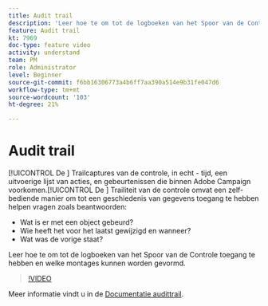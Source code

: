 ```yaml
---
title: Audit trail
description: 'Leer hoe te om tot de logboeken van het Spoor van de Controle toegang te hebben en welke montages kunnen worden gevormd. '
feature: Audit trail
kt: 7969
doc-type: feature video
activity: understand
team: PM
role: Administrator
level: Beginner
source-git-commit: f6bb16306773a4b6ff7aa390a514e9b31fe047d6
workflow-type: tm+mt
source-wordcount: '103'
ht-degree: 21%

---
```



# Audit trail

[!UICONTROL De ] Trailcaptures van de controle, in echt - tijd, een uitvoerige lijst van acties, en gebeurtenissen die binnen Adobe Campaign voorkomen.[!UICONTROL De ] Trailiteit van de controle omvat een zelf-bediende manier om tot een geschiedenis van gegevens toegang te hebben helpen vragen zoals beantwoorden:

* Wat is er met een object gebeurd?
* Wie heeft het voor het laatst gewijzigd en wanneer?
* Wat was de vorige staat?

Leer hoe te om tot de logboeken van het Spoor van de Controle toegang te hebben en welke montages kunnen worden gevormd.

>[!VIDEO](https://video.tv.adobe.com/v/27425?quality=12)

Meer informatie vindt u in de [Documentatie audittrail](https://experienceleague.adobe.com/docs/campaign-classic/using/monitoring-campaign-classic/production-procedures/audit-trail.html).
